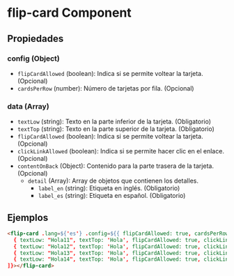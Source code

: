# flip-card Component

## Propiedades

### config (Object)
- `flipCardAllowed` (boolean): Indica si se permite voltear la tarjeta. (Opcional)
- `cardsPerRow` (number): Número de tarjetas por fila. (Opcional)

### data (Array)
- `textLow` (string): Texto en la parte inferior de la tarjeta. (Obligatorio)
- `textTop` (string): Texto en la parte superior de la tarjeta. (Obligatorio)
- `flipCardAllowed` (boolean): Indica si se permite voltear la tarjeta. (Opcional)
- `clickLinkAllowed` (boolean): Indica si se permite hacer clic en el enlace. (Opcional)
- `contentOnBack` (Object): Contenido para la parte trasera de la tarjeta. (Opcional)
  - `detail` (Array): Array de objetos que contienen los detalles.
    - `label_en` (string): Etiqueta en inglés. (Obligatorio)
    - `label_es` (string): Etiqueta en español. (Obligatorio)

## Ejemplos

```html
<flip-card .lang=${'es'} .config=${{ flipCardAllowed: true, cardsPerRow: 3 }} .data=${[
  { textLow: "Hola11", textTop: 'Hola', flipCardAllowed: true, clickLinkAllowed: true, contentOnBack: { detail: [{ label_en: 'Detail 1', label_es: 'Detalle 1' }] }},
  { textLow: "Hola12", textTop: 'Hola', flipCardAllowed: true, clickLinkAllowed: true },
  { textLow: "Hola13", textTop: 'Hola', flipCardAllowed: true, clickLinkAllowed: true },
  { textLow: "Hola14", textTop: 'Hola', flipCardAllowed: true, clickLinkAllowed: true }
]}></flip-card>
